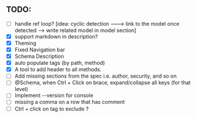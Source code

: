 ## TODO:
- [ ] handle ref loop? [idea: cyclic detection ---> link to the model once detected --> write related model in model section]
- [X] support markdown in description?
- [X] Theming
- [X] Fixed Navigation bar
- [X] Schema Description
- [X] auto populate tags (by path, method)
- [X] A tool to add header to all methods.
- [ ] Add missing sections from the spec i.e. author, security, and so on
- [ ] @Schema, when Ctrl + Click on  brace, expand/collapse all keys (for that level)
- [ ] Implement --version for console
- [ ] missing a comma on a row that has comment
- [ ] Ctrl + click on tag to exclude ?
